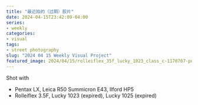 ```yaml
---
title: "最近拍的（过期）胶片"
date: 2024-04-15T23:42:09-04:00
series:
- weekly
categories:
- visual
tags:
- street photography
slug: "2024 04 15 Weekly Visual Project"
featured_image: 2024/04/15/rolleiflex_35f_lucky_1023_class_c-1170707-positive-1.jpg
---
```


Shot with

- Pentax LX, Leica R50 Summicron E43, Ilford HP5
- Rolleiflex 3.5F, Lucky 1023 (expired), Lucky 1025 (expired)
<!--more-->
<!--toc-->

